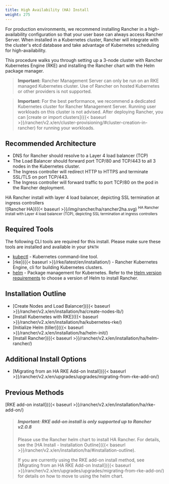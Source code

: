 ```yaml
---
title: High Availability (HA) Install
weight: 275
---
```


For production environments, we recommend installing Rancher in a high-availability configuration so that your user base can always access Rancher Server. When installed in a Kubernetes cluster, Rancher will integrate with the cluster's etcd database and take advantage of Kubernetes scheduling for high-availability.

This procedure walks you through setting up a 3-node cluster with Rancher Kubernetes Engine (RKE) and installing the Rancher chart with the Helm package manager.

> **Important:** Rancher Management Server can only be run on an RKE managed Kubernetes cluster. Use of Rancher on hosted Kubernetes or other providers is not supported. 

> **Important:** For the best performance, we recommend a dedicated Kubernetes cluster for Rancher Management Server. Running user workloads on this cluster is not advised. After deploying Rancher, you can [create or import clusters]({{< baseurl >}}/rancher/v2.x/en/cluster-provisioning/#cluster-creation-in-rancher) for running your workloads.

## Recommended Architecture

* DNS for Rancher should resolve to a Layer 4 load balancer (TCP)
* The Load Balancer should forward port TCP/80 and TCP/443 to all 3 nodes in the Kubernetes cluster.
* The Ingress controller will redirect HTTP to HTTPS and terminate SSL/TLS on port TCP/443.
* The Ingress controller will forward traffic to port TCP/80 on the pod in the Rancher deployment.

<figcaption>HA Rancher install with layer 4 load balancer, depicting SSL termination at ingress controllers</figcaption>
![Rancher HA]({{< baseurl >}}/img/rancher/ha/rancher2ha.svg)
<sup>HA Rancher install with Layer 4 load balancer (TCP), depicting SSL termination at ingress controllers</sup>

## Required Tools

The following CLI tools are required for this install. Please make sure these tools are installed and available in your `$PATH`

* [kubectl](https://kubernetes.io/docs/tasks/tools/install-kubectl/#install-kubectl) - Kubernetes command-line tool.
* [rke]({{< baseurl >}}/rke/latest/en/installation/) - Rancher Kubernetes Engine, cli for building Kubernetes clusters.
* [helm](https://docs.helm.sh/using_helm/#installing-helm) - Package management for Kubernetes. Refer to the [Helm version requirements]({{<baseurl>}}/rancher/v2.x/en/installation/helm-version) to choose a version of Helm to install Rancher.

## Installation Outline

- [Create Nodes and Load Balancer]({{< baseurl >}}/rancher/v2.x/en/installation/ha/create-nodes-lb/)
- [Install Kubernetes with RKE]({{< baseurl >}}/rancher/v2.x/en/installation/ha/kubernetes-rke/)
- [Initialize Helm (tiller)]({{< baseurl >}}/rancher/v2.x/en/installation/ha/helm-init/)
- [Install Rancher]({{< baseurl >}}/rancher/v2.x/en/installation/ha/helm-rancher/)

## Additional Install Options

* [Migrating from an HA RKE Add-on Install]({{< baseurl >}}/rancher/v2.x/en/upgrades/upgrades/migrating-from-rke-add-on/)

## Previous Methods

[RKE add-on install]({{< baseurl >}}/rancher/v2.x/en/installation/ha/rke-add-on/)

> ##### **Important: RKE add-on install is only supported up to Rancher v2.0.8**
>
>Please use the Rancher helm chart to install HA Rancher. For details, see the [HA Install - Installation Outline]({{< baseurl >}}/rancher/v2.x/en/installation/ha/#installation-outline).
>
>If you are currently using the RKE add-on install method, see [Migrating from an HA RKE Add-on Install]({{< baseurl >}}/rancher/v2.x/en/upgrades/upgrades/migrating-from-rke-add-on/) for details on how to move to using the helm chart.

